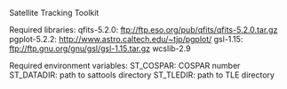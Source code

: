 Satellite Tracking Toolkit

Required libraries:
qfits-5.2.0: ftp://ftp.eso.org/pub/qfits/qfits-5.2.0.tar.gz
pgplot-5.2.2: http://www.astro.caltech.edu/~tjp/pgplot/
gsl-1.15: ftp://ftp.gnu.org/gnu/gsl/gsl-1.15.tar.gz 
wcslib-2.9

Required environment variables: 
ST_COSPAR: COSPAR number 
ST_DATADIR: path to sattools directory 
ST_TLEDIR: path to TLE directory
